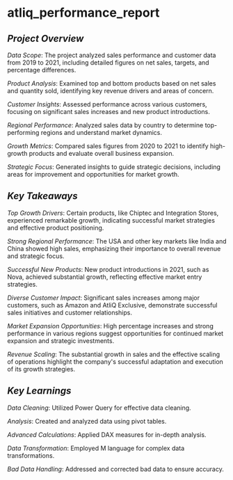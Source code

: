 # atliq_performance_report

## *Project Overview*

 
*Data Scope*: The project analyzed sales performance and customer data from 2019 to 2021, including detailed figures on net sales, targets, and percentage differences.

*Product Analysis*: Examined top and bottom products based on net sales and quantity sold, identifying key revenue drivers and areas of concern.

*Customer Insights*: Assessed performance across various customers, focusing on significant sales increases and new product introductions.

*Regional Performance*: Analyzed sales data by country to determine top-performing regions and understand market dynamics.

*Growth Metrics*: Compared sales figures from 2020 to 2021 to identify high-growth products and evaluate overall business expansion.

*Strategic Focus*: Generated insights to guide strategic decisions, including areas for improvement and opportunities for market growth.


## *Key Takeaways*

*Top Growth Drivers*: Certain products, like Chiptec and Integration Stores, experienced remarkable growth, indicating successful market strategies and effective product positioning.

*Strong Regional Performance*: The USA and other key markets like India and China showed high sales, emphasizing their importance to overall revenue and strategic focus.

*Successful New Products*: New product introductions in 2021, such as Nova, achieved substantial growth, reflecting effective market entry strategies.

*Diverse Customer Impact*: Significant sales increases among major customers, such as Amazon and AtliQ Exclusive, demonstrate successful sales initiatives and customer relationships.

*Market Expansion Opportunities*: High percentage increases and strong performance in various regions suggest opportunities for continued market expansion and strategic investments.

*Revenue Scaling*: The substantial growth in sales and the effective scaling of operations highlight the company's successful adaptation and execution of its growth strategies.


## *Key Learnings*

*Data Cleaning*: Utilized Power Query for effective data cleaning.

*Analysis*: Created and analyzed data using pivot tables.

*Advanced Calculations*: Applied DAX measures for in-depth analysis.

*Data Transformation*: Employed M language for complex data transformations.

*Bad Data Handling*: Addressed and corrected bad data to ensure accuracy.


